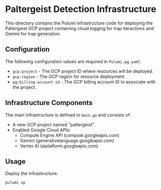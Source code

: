 # Paltergeist Detection Infrastructure

This directory contains the Pulumi infrastructure code for deploying the Paltergeist GCP project containing cloud logging for trap iteractions and Gemini for trap generation.

## Configuration

The following configuration values are required in `Pulumi.pg.yaml`:

- `gcp:project` - The GCP project ID where resources will be deployed.
- `gcp:region` - The GCP region for resource deployment .
- `pg:billing-account-id` - The GCP billing account ID to associate with the project.

## Infrastructure Components

The main infrastructure is defined in `main.go` and consists of:

- A new GCP project named "paltergeist".
- Enabled Google Cloud APIs:
  - Compute Engine API (compute.googleapis.com)
  - Gemini (generativelanguage.googleapis.com)
  - Vertex AI (aiplatform.googleapis.com)

## Usage

Deploy the infrastructure:

```bash
pulumi up
```

